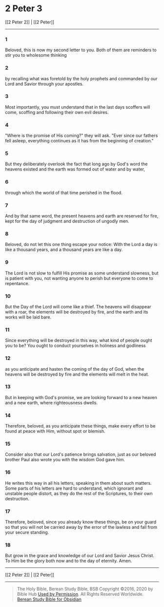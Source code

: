 # 2 Peter 3

[[2 Peter 2]] | [[2 Peter]]

---

### 1
Beloved, this is now my second letter to you. Both of them are reminders to stir you to wholesome thinking

### 2
by recalling what was foretold by the holy prophets and commanded by our Lord and Savior through your apostles.

### 3
Most importantly, you must understand that in the last days scoffers will come, scoffing and following their own evil desires.

### 4
"Where is the promise of His coming?" they will ask. "Ever since our fathers fell asleep, everything continues as it has from the beginning of creation."

### 5
But they deliberately overlook the fact that long ago by God's word the heavens existed and the earth was formed out of water and by water,

### 6
through which the world of that time perished in the flood.

### 7
And by that same word, the present heavens and earth are reserved for fire, kept for the day of judgment and destruction of ungodly men.

### 8
Beloved, do not let this one thing escape your notice: With the Lord a day is like a thousand years, and a thousand years are like a day.

### 9
The Lord is not slow to fulfill His promise as some understand slowness, but is patient with you, not wanting anyone to perish but everyone to come to repentance.

### 10
But the Day of the Lord will come like a thief. The heavens will disappear with a roar, the elements will be destroyed by fire, and the earth and its works will be laid bare.

### 11
Since everything will be destroyed in this way, what kind of people ought you to be? You ought to conduct yourselves in holiness and godliness

### 12
as you anticipate and hasten the coming of the day of God, when the heavens will be destroyed by fire and the elements will melt in the heat.

### 13
But in keeping with God's promise, we are looking forward to a new heaven and a new earth, where righteousness dwells.

### 14
Therefore, beloved, as you anticipate these things, make every effort to be found at peace with Him, without spot or blemish.

### 15
Consider also that our Lord's patience brings salvation, just as our beloved brother Paul also wrote you with the wisdom God gave him.

### 16
He writes this way in all his letters, speaking in them about such matters. Some parts of his letters are hard to understand, which ignorant and unstable people distort, as they do the rest of the Scriptures, to their own destruction.

### 17
Therefore, beloved, since you already know these things, be on your guard so that you will not be carried away by the error of the lawless and fall from your secure standing.

### 18
But grow in the grace and knowledge of our Lord and Savior Jesus Christ. To Him be the glory both now and to the day of eternity. Amen.

---

[[2 Peter 2]] | [[2 Peter]]

---

> The Holy Bible, Berean Study Bible, BSB
> Copyright &copy;2016, 2020 by Bible Hub
> [Used by Permission](https://berean.bible/terms.htm). All Rights Reserved Worldwide.
> [Berean Study Bible for Obsidian](https://github.com/gapmiss/berean-study-bible-for-obsidian)


